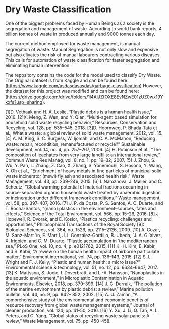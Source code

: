 # Dry Waste Classification
One of the biggest problems faced by Human Beings as a society is the segregation and management of waste. 
According to world bank reports, 4 billion tonnes of waste in produced annually and 9000 tonnes each day.

The current method employed for waste management, is manual segregation of waste. Manual Segregation is not only slow and expensive but also elivates the risk of manual labourers contracting various diseases.
This calls for automation of waste classification for faster segregation and eliminating human intervention.

The repository contains the code for the model used to classify Dry Waste.
The Original dataset is from Kaggle and can be found here: 
(https://www.kaggle.com/asdasdasasdas/garbage-classification)
However, the dataset for this project was modified and can be found here: (https://drive.google.com/drive/folders/1l4AiJZfOXE8EvNZwE01zUZ0wx19Ykxfs?usp=sharing). 

[1]D. Vethaak and H. A. Leslie, “Plastic debris is a human health
issue,” 2016.
[2]X. Meng, Z. Wen, and Y. Qian, “Multi-agent based simulation for household solid waste recycling behavior,” Resources, Conservation and Recycling, vol. 128, pp. 535–545, 2018.
[3]D. Hoornweg, P. Bhada-Tata et al., What a waste: a global review of solid waste management, 2012, vol. 15. [4] A. M. King, S. C. Burgess, W. Ijomah, and C. A. McMahon, “Reducing waste: repair, recondition, remanufactured or recycle?” Sustainable development, vol. 14, no. 4, pp. 257–267, 2006.
[4] H. Robinson et al., “The composition of leachates from very large landfills: an international review,” Commun Waste Res Manag, vol. 8, no. 1, pp. 19–32, 2007.
[5] J. Zhou, S. Wu, Y. Pan, L. Zhang, Z. Cao, X. Zhang, S. Yonemochi, S. Hosono, Y. Wang, K. Oh et al., “Enrichment of heavy metals in fine particles of municipal solid waste incinerator (mswi) fly ash and associated health risk,” Waste Management, vol. 43, pp. 239–246, 2015.
[6] I. Naroznova, J. Møller, and C. Scheutz, “Global warming potential of material fractions occurring in source-separated organic household waste treated by anaerobic digestion or incineration under different framework conditions,” Waste management, vol. 58, pp. 397–407, 2016.
[7] J. P. da Costa, P. S. Santos, A. C. Duarte, and T. Rocha-Santos, “(nano) plastics in the environment–sources, fates and effects,” Science of the Total Environment, vol. 566, pp. 15–26, 2016.
[8] J. Hopewell, R. Dvorak, and E. Kosior, “Plastics recycling: challenges and opportunities,” Philosophical Transactions of the Royal Society
[9]: Biological Sciences, vol. 364, no. 1526, pp. 2115–2126, 2009.
[10] A. Cozar, M. Sanz-Mart  ́  ́ın, E. Mart ́ı, J. I. Gonzalez-Gordillo, B. Ubeda,  ́ J. A. G  ́ alvez, X. Irigoien, and C. M. Duarte, “Plastic accumulation in  ́ the mediterranean sea,” PLoS One, vol. 10, no. 4, p. e0121762, 2015.
[11] K.-H. Kim, E. Kabir, and S. Kabir, “A review on the human health impact of airborne particulate matter,” Environment international, vol. 74, pp. 136–143, 2015. [12] S. L. Wright and F. J. Kelly, “Plastic and human health: a micro issue?” Environmental science & technology, vol. 51, no. 12, pp. 6634–6647, 2017.
[13] K. Mattsson, S. Jocic, I. Doverbratt, and L.-A. Hansson, “Nanoplastics in the aquatic environment,” in Microplastic Contamination in Aquatic Environments. Elsevier, 2018, pp. 379–399.
[14] J. G. Derraik, “The pollution of the marine environment by plastic debris: a review,” Marine pollution bulletin, vol. 44, no. 9, pp. 842– 852, 2002.
[15] A. U. Zaman, “A comprehensive study of the environmental and economic benefits of resource recovery from global waste management systems,” Journal of cleaner production, vol. 124, pp. 41–50, 2016.
[16] Y. Xu, J. Li, Q. Tan, A. L. Peters, and C. Yang, “Global status of recycling waste solar panels: A review,” Waste Management, vol. 75, pp. 450–458.
